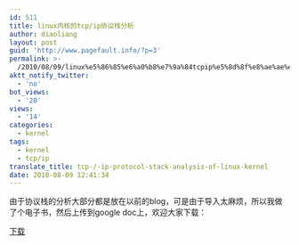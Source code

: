 ```yaml
---
id: 511
title: linux内核的tcp/ip协议栈分析
author: diaoliang
layout: post
guid: 'http://www.pagefault.info/?p=3'
permalink: >-
  /2010/08/09/linux%e5%86%85%e6%a0%b8%e7%9a%84tcpip%e5%8d%8f%e8%ae%ae%e6%a0%88%e5%88%86%e6%9e%90/
aktt_notify_twitter:
  - 'no'
bot_views:
  - '20'
views:
  - '14'
categories:
  - kernel
tags:
  - kernel
  - tcp/ip
translate_title: tcp-/-ip-protocol-stack-analysis-of-linux-kernel
date: 2010-08-09 12:41:34
---
```

由于协议栈的分析大部分都是放在以前的blog，可是由于导入太麻烦，所以我做了个电子书，然后上传到google doc上，欢迎大家下载：

<a title="download" href="http://docs.google.com/fileview?id=0BwW2sFmZEQNCZWM2MzcwNWQtYjhlNS00NGJlLThmYzgtZTJlNTZiNDk4MzYy&hl=enn" target="_blank">下载</a>